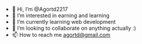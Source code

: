 - 👋 Hi, I’m @Agortd2217
- 👀 I’m interested in earning and learning
- 🌱 I’m currently learning web development
- 💞️ I’m looking to collaborate on anything actually :)
- 📫 How to reach me agortd@gmail.com

<!---
Agortd2217/Agortd2217 is a ✨ special ✨ repository because its `README.md` (this file) appears on your GitHub profile.
You can click the Preview link to take a look at your changes.
--->
